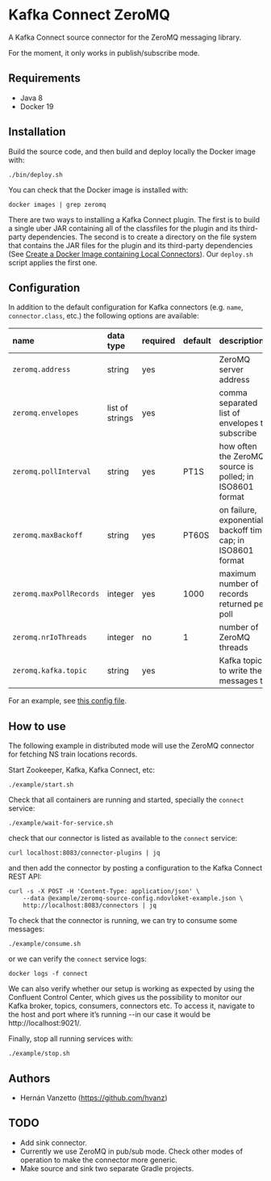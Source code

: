 Kafka Connect ZeroMQ
====================

A Kafka Connect source connector for the ZeroMQ messaging library. 

For the moment, it only works in publish/subscribe mode.

Requirements
------------

- Java 8
- Docker 19

Installation
------------

Build the source code, and then build and deploy locally the Docker image with:

    ./bin/deploy.sh
    
You can check that the Docker image is installed with:

    docker images | grep zeromq 

There are two ways to installing a Kafka Connect plugin. 
The first is to build a single uber JAR containing all of the classfiles for the plugin and its third-party dependencies. 
The second is to create a directory on the file system that contains the JAR files for the plugin and its third-party dependencies
(See [Create a Docker Image containing Local Connectors](https://docs.confluent.io/current/connect/managing/extending.html#create-a-docker-image-containing-local-connectors)).
Our `deploy.sh` script applies the first one.

Configuration
-------------

In addition to the default configuration for Kafka connectors (e.g. `name`, `connector.class`, etc.) the following options are available:

| name                     | data type       | required | default | description                                                   |
|:-------------------------|:----------------|:---------|:--------|:--------------------------------------------------------------|
| `zeromq.address`         | string          | yes      |         | ZeroMQ server address                                         |
| `zeromq.envelopes`       | list of strings | yes      |         | comma separated list of envelopes to subscribe                |
| `zeromq.pollInterval`    | string          | yes      |    PT1S | how often the ZeroMQ source is polled; in ISO8601 format      |
| `zeromq.maxBackoff`      | string          | yes      |   PT60S | on failure, exponentially backoff time cap; in ISO8601 format |
| `zeromq.maxPollRecords`  | integer         | yes      |    1000 | maximum number of records returned per poll                   |
| `zeromq.nrIoThreads`     | integer         | no       |       1 | number of ZeroMQ threads                                      |
| `zeromq.kafka.topic`     | string          | yes      |         | Kafka topic to write the messages to                          |

For an example, see [this config file](example/config/zeromq-source.config-example.json).

How to use
----------

The following example in distributed mode will use the ZeroMQ connector for fetching NS train locations records.

Start Zookeeper, Kafka, Kafka Connect, etc:

    ./example/start.sh

Check that all containers are running and started, specially the `connect` service:

    ./example/wait-for-service.sh

check that our connector is listed as available to the `connect` service: 

    curl localhost:8083/connector-plugins | jq

and then add the connector by posting a configuration to the Kafka Connect REST API:

    curl -s -X POST -H 'Content-Type: application/json' \
        --data @example/zeromq-source-config.ndovloket-example.json \
        http://localhost:8083/connectors | jq

To check that the connector is running, we can try to consume some messages:

    ./example/consume.sh

or we can verify the `connect` service logs:

    docker logs -f connect

We can also verify whether our setup is working as expected by 
using the Confluent Control Center, which gives us the possibility 
to monitor our Kafka broker, topics, consumers, connectors etc. 
To access it, navigate to the host and port where it’s running 
--in our case it would be http://localhost:9021/.

Finally, stop all running services with:

    ./example/stop.sh

Authors
-------

- Hernán Vanzetto (https://github.com/hvanz)

TODO
----

- Add sink connector.
- Currently we use ZeroMQ in pub/sub mode. Check other modes of operation to make the connector more generic.
- Make source and sink two separate Gradle projects.